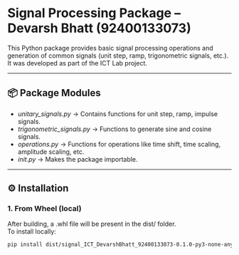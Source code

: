 # Signal Processing Package – Devarsh Bhatt (92400133073)

This Python package provides basic signal processing operations and generation of common signals (unit step, ramp, trigonometric signals, etc.).  
It was developed as part of the ICT Lab project.

---

## 📦 Package Modules
- *unitary_signals.py* → Contains functions for unit step, ramp, impulse signals.
- *trigonometric_signals.py* → Functions to generate sine and cosine signals.
- *operations.py* → Functions for operations like time shift, time scaling, amplitude scaling, etc.
- *_init_.py* → Makes the package importable.

---

## ⚙ Installation

### 1. From Wheel (local)
After building, a .whl file will be present in the dist/ folder.  
To install locally:

```bash
pip install dist/signal_ICT_DevarshBhatt_92400133073-0.1.0-py3-none-any.whl